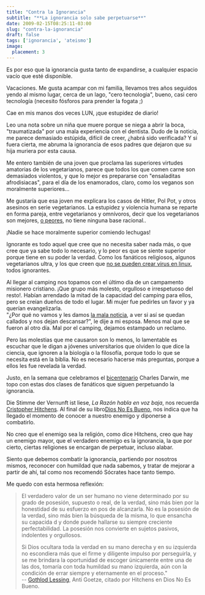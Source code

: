 ```yaml
---
title: "Contra la Ignorancia"
subtitle: "**La ignorancia solo sabe perpetuarse**"
date: 2009-02-15T08:25:11-03:00
slug: "contra-la-ignorancia"
draft: false
tags: ['ignorancia', 'ateismo']
image:
  placement: 3
---
```



Es por eso que la ignorancia gusta tanto de expandirse, a cualquier
espacio vacío que esté disponible.

Vacaciones. Me gusta acampar con mi familia, llevamos tres años seguidos
yendo al mismo lugar, cerca de un lago, "cero tecnologia", bueno, casi
cero tecnología (necesito fósforos para prender la fogata ;)

Cae en mis manos dos veces LUN, ¡que estupidez de diario!

Leo una nota sobre un niña que muere porque se niega a abrir la boca,
"traumatizada" por una mala experiencia con el dentista. Dudo de la
noticia, me parece demasiado estúpida, difícil de creer, ¿habrá sido
verificada? Y si fuera cierta, me abruma la ignorancia de esos padres
que dejaron que su hija muriera por esta causa.

Me entero también de una joven que proclama las superiores virtudes
amatorias de los vegetarianos, parece que todos los que comen carne son
demasiados violentos, y que lo mejor es prepararse con "ensaladitas
afrodisiacas", para el día de los enamorados, claro, como los veganos
son moralmente superiores\...

Me gustaría que esa joven me explicara los casos de Hitler, Pol Pot, y
otros asesinos en serie vegetarianos. La estupidez y violencia humana se
reparte en forma pareja, entre vegetarianos y omnívoros, decir que los
vegetarianos son mejores, [o peores](http://www.vegetariansareevil.com/), 
no tiene ninguna base racional..

¡Nadie se hace moralmente superior comiendo lechugas!

Ignorante es todo aquel que cree que no necesita saber nada más, o que
cree que ya sabe todo lo necesario, y lo peor es que se siente superior
porque tiene en su poder la verdad. Como los fanáticos religiosos,
algunos vegetarianos ultra, y los que creen que 
[no se pueden crear virus en linux](http://www.kriptopolis.org/como-crear-virus-linux),
todos ignorantes.

Al llegar al camping nos topamos con el último día de un campamento
misionero cristiano. ¡Que grupo más molesto, orgulloso e irrespetuoso
del resto!. Habían arrendado la mitad de la capacidad del camping para
ellos, pero se creían dueños de todo el lugar. Mi mujer fue pedirles un
favor y ya querían evangelizarla.\
"¿Por qué no vamos y les damos [la mala noticia](http://www.atheistcampaign.org/),
 a ver si así se quedan callados y nos dejan descansar?", le dije a mi esposa. Menos mal que se
fueron al otro día. Mal por el camping, dejamos estampado un reclamo.

Pero las molestias que me causaron son lo menos, lo lamentable es
escuchar que le digan a jóvenes universitarios que olviden lo que dice
la ciencia, que ignoren a la biología o la filosofía, porque todo lo que
se necesita está en la biblia. No es necesario hacerse más preguntas,
porque a ellos les fue revelada la verdad.

Justo, en la semana que celebramos el
[bicentenario](http://www.darwin200.org/de) Charles Darwin, me topo con
estas dos clases de fanáticos que siguen perpetuando la ignorancia.

Die Stimme der Vernunft ist liese, *La Razón habla en voz baja*, nos
recuerda [Cristopher Hitchens](http://es.wikipedia.org/wiki/Christopher_Hitchens). 
Al final de su libro[Dios No Es Bueno](http://www.elboomeran.com/obra/34/dios-no-es-bueno-alegato-contra-la-religion/),
nos indica que ha llegado el momento de conocer a nuestro enemigo y
diponerse a combatirlo.

No creo que el enemigo sea la religión, como dice Hitchens, creo que hay
un enemigo mayor, que el verdadero enemigo es la ignorancia, la que por
cierto, ciertas religiones se encargan de perpetuar, incluso alabar.

Siento que debemos combatir la ignorancia, partiendo por nosotros
mismos, reconocer con humildad que nada sabemos, y tratar de mejorar a
partir de ahí, tal como nos recomendó Sócrates hace tanto tiempo.

Me quedo con esta hermosa reflexión:

> El verdadero valor de un ser humano no viene determinado por su grado
> de posesión, supuesto o real, de la verdad, sino más bien por la
> honestidad de su esfuerzo en pos de alcanzarla. No es la posesión de
> la verdad, sino más bien la búsqueda de la misma, lo que ensancha su
> capacida d y donde puede hallarse su siempre creciente
> perfectabilidad. La posesión nos convierte en sujetos pasivos,
> indolentes y orgullosos.
>
> Si Dios ocultara toda la verdad en su mano derecha y en su izquierda
> no escondiera más que el firme y diligente impulso por perseguirla, y
> se me brindara la oportunidad de escoger únicamente entre una de las
> dos, tomaría con toda humildad su mano izquierda, aún con la condición
> de errar siempre y eternamente en el proceso."\
> -- [Gothlod Lessing](http://www.theatrehistory.com/german/lessing001.html), Anti Goetze, citado por Hitchens en Dios No Es Bueno.
